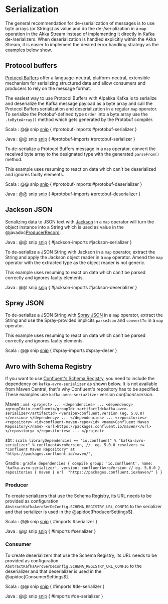 # Serialization

The general recommendation for de-/serialization of messages is to use byte arrays (or Strings) as value and do the de-/serialization in a `map` operation in the Akka Stream instead of implementing it directly in Kafka de-/serializers. When deserialization is handled explicitly within the Akka Stream, it is easier to implement the desired error handling strategy as the examples below show.


## Protocol buffers

[Protocol Buffers](https://protobuf.dev) offer a language-neutral, platform-neutral, extensible mechanism for serializing structured data and allow consumers and producers to rely on the message format.

The easiest way to use Protocol Buffers with Alpakka Kafka is to serialize and deserialize the Kafka message payload as a byte array and call the Protocol Buffers serialization and deserialization in a regular `map` operator. To serialize the Protobuf-defined type `Order` into a byte array use the `.toByteArray()` method which gets generated by the Protobuf compiler.

Scala
: @@ snip [snip](/tests/src/test/scala/docs/scaladsl/SerializationSpec.scala) { #protobuf-imports #protobuf-serializer }

Java
: @@ snip [snip](/tests/src/test/java/docs/javadsl/SerializationTest.java) { #protobuf-imports #protobuf-serializer }


To de-serialize a Protocol Buffers message in a `map` operator, convert the received byte array to the designated type with the generated `parseFrom()` method.

This example uses resuming to react on data which can't be deserialized and ignores faulty elements.

Scala
: @@ snip [snip](/tests/src/test/scala/docs/scaladsl/SerializationSpec.scala) { #protobuf-imports #protobuf-deserializer }

Java
: @@ snip [snip](/tests/src/test/java/docs/javadsl/SerializationTest.java) { #protobuf-imports #protobuf-deserializer }


## Jackson JSON

Serializing data to JSON text with [Jackson](https://github.com/FasterXML/jackson) in a `map` operator will turn the object instance into a String which is used as value in the @javadoc[ProducerRecord](org.apache.kafka.clients.producer.ProducerRecord).

Java
: @@ snip [snip](/tests/src/test/java/docs/javadsl/SerializationTest.java) { #jackson-imports #jackson-serializer }


To de-serialize a JSON String with Jackson in a `map` operator, extract the String and apply the Jackson object reader in a `map` operator. Amend the `map` operator with the extracted type as the object reader is not generic.

This example uses resuming to react on data which can't be parsed correctly and ignores faulty elements.

Java
: @@ snip [snip](/tests/src/test/java/docs/javadsl/SerializationTest.java) { #jackson-imports #jackson-deserializer }


## Spray JSON

To de-serialize a JSON String with [Spray JSON](https://github.com/spray/spray-json) in a `map` operator, extract the String and use the Spray-provided implicits `parseJson` and `convertTo` in a `map` operator. 

This example uses resuming to react on data which can't be parsed correctly and ignores faulty elements.

Scala
: @@ snip [snip](/tests/src/test/scala/docs/scaladsl/SerializationSpec.scala) { #spray-imports #spray-deser }


## Avro with Schema Registry

If you want to use [Confluent's Schema Registry](https://docs.confluent.io/current/schema-registry/docs/index.html), you need to include the dependency on `kafka-avro-serializer` as shown below. It is not available from Maven Central, that's why Confluent's repository has to be specified. These examples use `kafka-avro-seriazlizer` version $confluent.version$.

Maven
:   ```xml
    <project>
    ...
      <dependencies>
        ...
        <dependency>
          <groupId>io.confluent</groupId>
          <artifactId>kafka-avro-serializer</artifactId>
          <version>confluent.version (eg. 5.0.0)</version>
        </dependency>
        ...
      </dependencies>
      ...
      <repositories>
        <repository>
          <id>confluent-maven-repo</id>
          <name>Confluent Maven Repository</name>
          <url>https://packages.confluent.io/maven/</url>
        </repository>
      </repositories>
    ...
    </project>
    ```

sbt
:   ```scala
    libraryDependencies += "io.confluent" % "kafka-avro-serializer" % confluentAvroVersion, //  eg. 5.0.0
    resolvers += "Confluent Maven Repository" at "https://packages.confluent.io/maven/",
    ```

Gradle
:   ```gradle
    dependencies {
      compile group: 'io.confluent', name: 'kafka-avro-serializer', version: confluentAvroVersion // eg. 5.0.0
    }
    repositories {
      maven {
        url  "https://packages.confluent.io/maven/"
      }
    }
    ```


### Producer

To create serializers that use the Schema Registry, its URL needs to be provided as configuration `AbstractKafkaAvroSerDeConfig.SCHEMA_REGISTRY_URL_CONFIG` to the serializer and that serializer is used in the @apidoc[ProducerSettings$].

Scala
: @@ snip [snip](/tests/src/test/scala/docs/scaladsl/SchemaRegistrySerializationSpec.scala) { #imports #serializer }

Java
: @@ snip [snip](/tests/src/test/java/docs/javadsl/SchemaRegistrySerializationTest.java) { #imports #serializer }



### Consumer

To create deserializers that use the Schema Registry, its URL needs to be provided as configuration  `AbstractKafkaAvroSerDeConfig.SCHEMA_REGISTRY_URL_CONFIG` to the deserializer and that deserializer is used in the @apidoc[ConsumerSettings$].

Scala
: @@ snip [snip](/tests/src/test/scala/docs/scaladsl/SchemaRegistrySerializationSpec.scala) { #imports #de-serializer }

Java
: @@ snip [snip](/tests/src/test/java/docs/javadsl/SchemaRegistrySerializationTest.java) { #imports #de-serializer }
